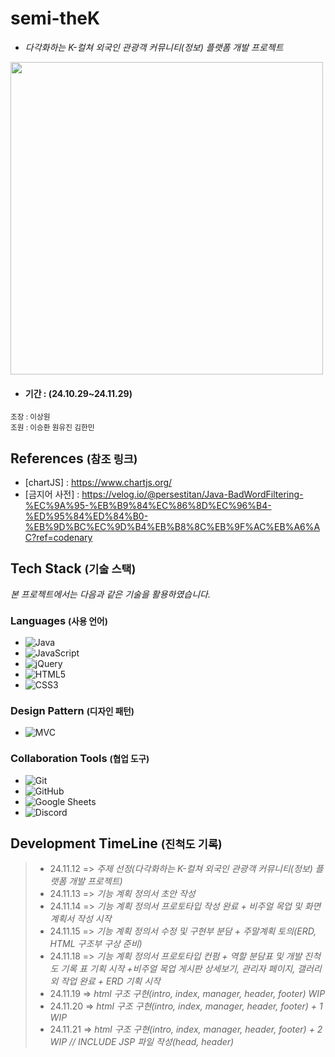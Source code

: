 # <strong>semi-theK</strong> 
        
- <i>다각화하는 K-컬쳐 외국인 관광객 커뮤니티(정보) 플랫폼 개발 프로젝트</i>

<img src="https://cdn.discordapp.com/attachments/1306176259117813763/1306574917839491142/1.png?ex=67372a37&is=6735d8b7&hm=b8e5ef3451ccac985c715fde656a1ec2697bf72ceb91a3d9733a7b75b947993d&" width="500">

- ####  기간 : (24.10.29~24.11.29)

<small> 조장 : 이상원 </small>  
<small> 조원 : 이승환 원유진 김한민 </small>

## References  <small>(참조 링크)</small>  

- [chartJS] : https://www.chartjs.org/
- [금지어 사전] : https://velog.io/@persestitan/Java-BadWordFiltering-%EC%9A%95-%EB%B9%84%EC%86%8D%EC%96%B4-%ED%95%84%ED%84%B0-%EB%9D%BC%EC%9D%B4%EB%B8%8C%EB%9F%AC%EB%A6%AC?ref=codenary

## Tech Stack  <small>(기술 스택)</small>  

*본 프로젝트에서는 다음과 같은 기술을 활용하였습니다.*

### Languages  <small>(사용 언어)</small>

- ![Java](https://img.shields.io/badge/Java-FF0000?style=for-the-badge&logo=java&logoColor=white)
- ![JavaScript](https://img.shields.io/badge/JavaScript-F7DF1E?style=for-the-badge&logo=javascript&logoColor=black)
- ![jQuery](https://img.shields.io/badge/jQuery-0769AD?style=for-the-badge&logo=jquery&logoColor=white)
- ![HTML5](https://img.shields.io/badge/HTML5-E34F26?style=for-the-badge&logo=html5&logoColor=white)
- ![CSS3](https://img.shields.io/badge/CSS3-1572B6?style=for-the-badge&logo=css3&logoColor=white)



### Design Pattern  <small>(디자인 패턴)</small>

- ![MVC](https://img.shields.io/badge/MVC%20Pattern-0078D7?style=for-the-badge&logo=microsoft&logoColor=white)


### Collaboration Tools  <small>(협업 도구)</small>

- ![Git](https://img.shields.io/badge/Git-F05032?style=for-the-badge&logo=git&logoColor=white)
- ![GitHub](https://img.shields.io/badge/GitHub-181717?style=for-the-badge&logo=github&logoColor=white)
- ![Google Sheets](https://img.shields.io/badge/Google%20Sheets-0F9D58?style=for-the-badge&logo=googlesheets&logoColor=white)
- ![Discord](https://img.shields.io/badge/Discord-5865F2?style=for-the-badge&logo=discord&logoColor=white)

## **Development TimeLine** <small>(진척도 기록)</small>

> * 24.11.12 => *주제 선정(다각화하는 K-컬쳐 외국인 관광객 커뮤니티(정보) 플랫폼 개발 프로젝트)*
> * 24.11.13 => *기능 계획 정의서 초안 작성*
> * 24.11.14 => *기능 계획 정의서 프로토타입 작성 완료 + 비주얼 목업 및 화면계획서 작성 시작*
> * 24.11.15 => *기능 계획 정의서 수정 및 구현부 분담 + 주말계획 토의(ERD, HTML 구조부 구상 준비)*
> * 24.11.18 => *기능 계획 정의서 프로토타입 컨펌 + 역할 분담표 및 개발 진척도 기록 표 기획 시작 +비주얼 목업 게시판 상세보기, 관리자 페이지, 갤러리 외 작업 완료 + ERD 기획 시작*
> * 24.11.19 => *html 구조 구현(intro, index, manager, header, footer) WIP*
> * 24.11.20 => *html 구조 구현(intro, index, manager, header, footer) + 1 WIP*
> * 24.11.21 => *html 구조 구현(intro, index, manager, header, footer) + 2 WIP // INCLUDE JSP 파일 작성(head, header)*



